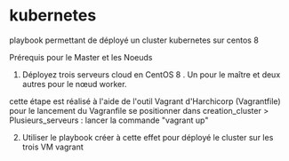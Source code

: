 # kubernetes

playbook permettant de déployé un cluster kubernetes sur centos 8

Prérequis pour le Master et les Noeuds

1. Déployez trois serveurs cloud en CentOS 8 . Un pour le maître et deux autres pour le nœud worker.

cette étape est réalisé à l'aide de l'outil Vagrant d'Harchicorp (Vagrantfile)
pour le lancement du Vagranfile 
se positionner dans creation_cluster > Plusieurs_serveurs :
lancer la commande "vagrant up"

2. Utiliser le playbook créer à cette effet pour déployé le cluster sur les trois VM vagrant
